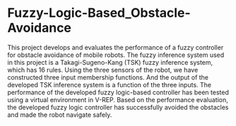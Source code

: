 # Fuzzy-Logic-Based_Obstacle-Avoidance

This project develops and evaluates the performance of a fuzzy controller for obstacle avoidance of mobile robots. The fuzzy inference system used in this project is a  Takagi-Sugeno-Kang  (TSK)  fuzzy inference system,  which has  16  rules. Using the three sensors of the robot,  we have constructed three input membership functions. And the output of the developed  TSK  inference system is a  function of the three inputs. The performance of the developed fuzzy logic-based controller has been  tested using a  virtual environment in V-REP. Based on the performance evaluation,  the developed fuzzy logic controller has successfully avoided the obstacles and made the robot navigate safely.

